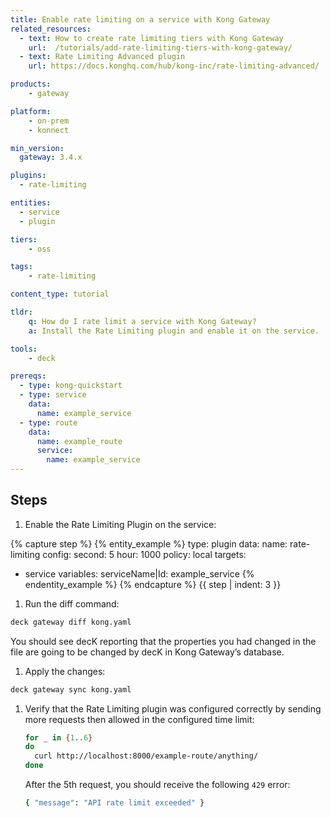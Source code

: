 ```yaml
---
title: Enable rate limiting on a service with Kong Gateway
related_resources:
  - text: How to create rate limiting tiers with Kong Gateway
    url:  /tutorials/add-rate-limiting-tiers-with-kong-gateway/
  - text: Rate Limiting Advanced plugin
    url: https://docs.konghq.com/hub/kong-inc/rate-limiting-advanced/

products:
    - gateway

platform:
    - on-prem
    - konnect

min_version:
  gateway: 3.4.x

plugins:
  - rate-limiting

entities: 
  - service
  - plugin

tiers:
    - oss

tags:
    - rate-limiting

content_type: tutorial

tldr:
    q: How do I rate limit a service with Kong Gateway?
    a: Install the Rate Limiting plugin and enable it on the service.

tools:
    - deck

prereqs:
  - type: kong-quickstart
  - type: service
    data:
      name: example_service
  - type: route
    data:
      name: example_route
      service:
        name: example_service
---
```


## Steps

1. Enable the Rate Limiting Plugin on the service:

{% capture step %}
{% entity_example %}
type: plugin
data:
  name: rate-limiting
  config:
    second: 5
    hour: 1000
    policy: local
targets:
  - service
variables: 
    serviceName|Id: example_service
{% endentity_example %}
{% endcapture %}
{{ step | indent: 3 }}

1. Run the diff command:

  ```bash
  deck gateway diff kong.yaml
  ```

  You should see decK reporting that the properties you had changed in the file are going to be changed by decK in Kong Gateway’s database.

1. Apply the changes:

  ```bash
  deck gateway sync kong.yaml
  ```

1. Verify that the Rate Limiting plugin was configured correctly by sending more requests then allowed in the configured time limit:

   ```bash
   for _ in {1..6}
   do
     curl http://localhost:8000/example-route/anything/
   done
   ```
   After the 5th request, you should receive the following `429` error:

   ```bash
   { "message": "API rate limit exceeded" }
   ```